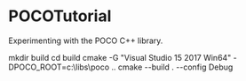 # POCOTutorial
Experimenting with the POCO C++ library.

mkdir build
cd build
cmake -G "Visual Studio 15 2017 Win64" -DPOCO_ROOT=c:\libs\poco ..
cmake --build . --config Debug
